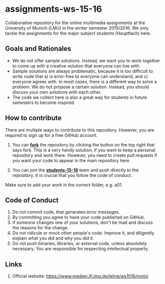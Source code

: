 # assignments-ws-15-16
Collaborative repository for the online multimedia assignments at the University of Munich (LMU) in the winter semester 2015/2016.
We only tackle the assignments for the major subject students (Hauptfach) here. 

## Goals and Rationales ##
- We do not offer sample solutions. Instead, we want you to work together to come up with a creative 
solution that everyone can live with.
- Sample solutions are always problematic, because it is too difficult to write code that a) is error-free b) everyone can understand, and c) everyone agrees with. 
In most cases, there is a different way to solve a problem. We do not propose a certain solution. Instead, you should discuss your own solutions with each other.
- The code we collect here is also a great way for students in future semesters to become inspired. 

## How to contribute ##
There are multiple ways to contribute to this repository. However, you are required to sign up for a free GitHub account. 

1. You can [**fork**](https://github.com/MIMUC-MMN/assignments-ws-15-16#fork-destination-box) the repository by clicking the button on the top right that says fork. 
This is a very handy solution, if you want to keep a personal repository and work there. However, you need to create
pull requests if you want your code to appear in the main repository here. 

2. You can join the [**students-15-16**](https://github.com/orgs/MIMUC-MMN/teams/students-ws-15-16) team and push directly to the repository. It is crucial that you follow the code
 of conduct.
 
Make sure to add your work in the correct folder, e.g. a01. 

## Code of Conduct ##
1. Do not commit code, that generates error messages.  
2. By committing you agree to have your code published on GitHub.
3. If someone changes one of your solutions, don't be mad and discuss the reasons for the change.
4. Do not ridicule or mock other people's code. Improve it, and diligently explain what you did and why you did it.
5. Do not push binaries, libraries, or external code, unless absolutely necessary. You are responsible for respecting intellectual property.


## Links ##
1. Official website: https://www.medien.ifi.lmu.de/lehre/ws1516/mmn/